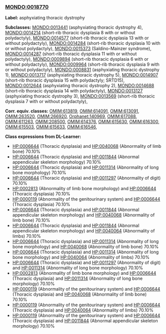 
### [MONDO:0018770](http://purl.obolibrary.org/obo/MONDO_0018770)
**Label:** asphyxiating thoracic dystrophy

**Subclasses:** [MONDO:0013441](http://purl.obolibrary.org/obo/MONDO_0013441) (asphyxiating thoracic dystrophy 4), [MONDO:0014214](http://purl.obolibrary.org/obo/MONDO_0014214) (short-rib thoracic dysplasia 8 with or without polydactyly), [MONDO:0014577](http://purl.obolibrary.org/obo/MONDO_0014577) (short-rib thoracic dysplasia 13 with or without polydactyly), [MONDO:0014284](http://purl.obolibrary.org/obo/MONDO_0014284) (short-rib thoracic dysplasia 10 with or without polydactyly), [MONDO:0015373](http://purl.obolibrary.org/obo/MONDO_0015373) (Saldino-Mainzer syndrome), [MONDO:0014287](http://purl.obolibrary.org/obo/MONDO_0014287) (short-rib thoracic dysplasia 11 with or without polydactyly), [MONDO:0009894](http://purl.obolibrary.org/obo/MONDO_0009894) (short-rib thoracic dysplasia 6 with or without polydactyly), [MONDO:0009964](http://purl.obolibrary.org/obo/MONDO_0009964) (short-rib thoracic dysplasia 9 with or without polydactyly), [MONDO:0008831](http://purl.obolibrary.org/obo/MONDO_0008831) (asphyxiating thoracic dystrophy 1), [MONDO:0013717](http://purl.obolibrary.org/obo/MONDO_0013717) (asphyxiating thoracic dystrophy 5), [MONDO:0014907](http://purl.obolibrary.org/obo/MONDO_0014907) (short-rib thoracic dysplasia 15 with polydactyly; SRTD15), [MONDO:0012644](http://purl.obolibrary.org/obo/MONDO_0012644) (asphyxiating thoracic dystrophy 2), [MONDO:0014688](http://purl.obolibrary.org/obo/MONDO_0014688) (short-rib thoracic dysplasia 14 with polydactyly), [MONDO:0013127](http://purl.obolibrary.org/obo/MONDO_0013127) (asphyxiating thoracic dystrophy 3), [MONDO:0013569](http://purl.obolibrary.org/obo/MONDO_0013569) (short-rib thoracic dysplasia 7 with or without polydactyly), 

**Corr. equiv. classes:** [OMIM:613819](http://purl.obolibrary.org/obo/OMIM_613819), [OMIM:614091](http://purl.obolibrary.org/obo/OMIM_614091), [OMIM:613091](http://purl.obolibrary.org/obo/OMIM_613091), [OMIM:263520](http://purl.obolibrary.org/obo/OMIM_263520), [OMIM:266920](http://purl.obolibrary.org/obo/OMIM_266920), [Orphanet:140969](http://www.orpha.net/ORDO/Orphanet_140969), [OMIM:617088](http://purl.obolibrary.org/obo/OMIM_617088), [OMIM:611263](http://purl.obolibrary.org/obo/OMIM_611263), [OMIM:208500](http://purl.obolibrary.org/obo/OMIM_208500), [OMIM:614376](http://purl.obolibrary.org/obo/OMIM_614376), [OMIM:615630](http://purl.obolibrary.org/obo/OMIM_615630), [OMIM:616300](http://purl.obolibrary.org/obo/OMIM_616300), [OMIM:615503](http://purl.obolibrary.org/obo/OMIM_615503), [OMIM:615633](http://purl.obolibrary.org/obo/OMIM_615633), [OMIM:616546](http://purl.obolibrary.org/obo/OMIM_616546), 

**Class expressions from DL-Learner:**

- [HP:0006644](http://purl.obolibrary.org/obo/HP_0006644) (Thoracic dysplasia) and [HP:0040068](http://purl.obolibrary.org/obo/HP_0040068) (Abnormality of limb bone) 70.10%
- [HP:0006644](http://purl.obolibrary.org/obo/HP_0006644) (Thoracic dysplasia) and [HP:0011844](http://purl.obolibrary.org/obo/HP_0011844) (Abnormal appendicular skeleton morphology) 70.10%
- [HP:0006644](http://purl.obolibrary.org/obo/HP_0006644) (Thoracic dysplasia) and [HP:0011314](http://purl.obolibrary.org/obo/HP_0011314) (Abnormality of long bone morphology) 70.10%
- [HP:0006644](http://purl.obolibrary.org/obo/HP_0006644) (Thoracic dysplasia) and [HP:0011297](http://purl.obolibrary.org/obo/HP_0011297) (Abnormality of digit) 70.10%
- [HP:0002813](http://purl.obolibrary.org/obo/HP_0002813) (Abnormality of limb bone morphology) and [HP:0006644](http://purl.obolibrary.org/obo/HP_0006644) (Thoracic dysplasia) 70.10%
- [HP:0000119](http://purl.obolibrary.org/obo/HP_0000119) (Abnormality of the genitourinary system) and [HP:0006644](http://purl.obolibrary.org/obo/HP_0006644) (Thoracic dysplasia) 70.10%
- [HP:0006644](http://purl.obolibrary.org/obo/HP_0006644) (Thoracic dysplasia) and [HP:0011844](http://purl.obolibrary.org/obo/HP_0011844) (Abnormal appendicular skeleton morphology) and [HP:0040068](http://purl.obolibrary.org/obo/HP_0040068) (Abnormality of limb bone) 70.10%
- [HP:0006644](http://purl.obolibrary.org/obo/HP_0006644) (Thoracic dysplasia) and [HP:0011844](http://purl.obolibrary.org/obo/HP_0011844) (Abnormal appendicular skeleton morphology) and [HP:0040064](http://purl.obolibrary.org/obo/HP_0040064) (Abnormality of limbs) 70.10%
- [HP:0006644](http://purl.obolibrary.org/obo/HP_0006644) (Thoracic dysplasia) and [HP:0011314](http://purl.obolibrary.org/obo/HP_0011314) (Abnormality of long bone morphology) and [HP:0040068](http://purl.obolibrary.org/obo/HP_0040068) (Abnormality of limb bone) 70.10%
- [HP:0006644](http://purl.obolibrary.org/obo/HP_0006644) (Thoracic dysplasia) and [HP:0011314](http://purl.obolibrary.org/obo/HP_0011314) (Abnormality of long bone morphology) and [HP:0040064](http://purl.obolibrary.org/obo/HP_0040064) (Abnormality of limbs) 70.10%
- [HP:0006644](http://purl.obolibrary.org/obo/HP_0006644) (Thoracic dysplasia) and [HP:0011297](http://purl.obolibrary.org/obo/HP_0011297) (Abnormality of digit) and [HP:0011314](http://purl.obolibrary.org/obo/HP_0011314) (Abnormality of long bone morphology) 70.10%
- [HP:0002813](http://purl.obolibrary.org/obo/HP_0002813) (Abnormality of limb bone morphology) and [HP:0006644](http://purl.obolibrary.org/obo/HP_0006644) (Thoracic dysplasia) and [HP:0011314](http://purl.obolibrary.org/obo/HP_0011314) (Abnormality of long bone morphology) 70.10%
- [HP:0000119](http://purl.obolibrary.org/obo/HP_0000119) (Abnormality of the genitourinary system) and [HP:0006644](http://purl.obolibrary.org/obo/HP_0006644) (Thoracic dysplasia) and [HP:0040068](http://purl.obolibrary.org/obo/HP_0040068) (Abnormality of limb bone) 70.10%
- [HP:0000119](http://purl.obolibrary.org/obo/HP_0000119) (Abnormality of the genitourinary system) and [HP:0006644](http://purl.obolibrary.org/obo/HP_0006644) (Thoracic dysplasia) and [HP:0040064](http://purl.obolibrary.org/obo/HP_0040064) (Abnormality of limbs) 70.10%
- [HP:0000119](http://purl.obolibrary.org/obo/HP_0000119) (Abnormality of the genitourinary system) and [HP:0006644](http://purl.obolibrary.org/obo/HP_0006644) (Thoracic dysplasia) and [HP:0011844](http://purl.obolibrary.org/obo/HP_0011844) (Abnormal appendicular skeleton morphology) 70.10%


